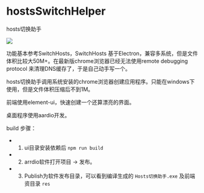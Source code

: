 # hostsSwitchHelper

hosts切换助手

![](https://github.com/xuzhenjun130/hostsSwitchHelper/blob/master/res/main.png?raw=true)

功能基本参考SwitchHosts，SwitchHosts 基于Electron，兼容多系统，但是文件体积比较大50M+。在最新版chrome浏览器已经无法使用remote debugging protocol 来清理DNS缓存了，于是自己动手写一个。

hosts切换助手调用系统安装的chrome浏览器创建应用程序。只能在windows下使用，但是文件体积压缩后不到1M。

前端使用element-ui，快速创建一个还算漂亮的界面。

桌面程序使用aardio开发。



build 步骤：

- 1. ui目录安装依赖后 `npm run build`
- 2. arrdio软件打开项目 -> 发布。
- 3. Publish为软件发布目录，可以看到编译生成的 `Hosts切换助手.exe` 及前端资目录 `res`



[下载地址]: https://github.com/xuzhenjun130/hostsSwitchHelper/releases



